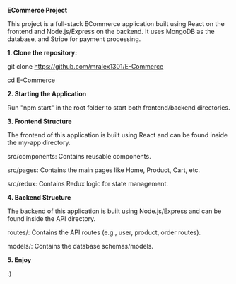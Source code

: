 **ECommerce Project**


This project is a full-stack ECommerce application built using React on the frontend and Node.js/Express on the backend. It uses MongoDB as the database, and Stripe for payment processing.

**1. Clone the repository:**

git clone https://github.com/mralex1301/E-Commerce

cd E-Commerce

**2. Starting the Application**

Run "npm start" in the root folder to start both frontend/backend directories.

**3. Frontend Structure**

The frontend of this application is built using React and can be found inside the my-app directory.

src/components: Contains reusable components.

src/pages: Contains the main pages like Home, Product, Cart, etc.

src/redux: Contains Redux logic for state management.

**4. Backend Structure**

The backend of this application is built using Node.js/Express and can be found inside the API directory.

routes/: Contains the API routes (e.g., user, product, order routes).

models/: Contains the database schemas/models.

**5. Enjoy**

:) 
